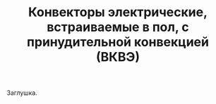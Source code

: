 ﻿---
title: Конвекторы электрические, встраиваемые в пол, с принудительной конвекцией (ВКВЭ)
description: Заглушка раздела. Материалы появятся позже.
---

Заглушка.
